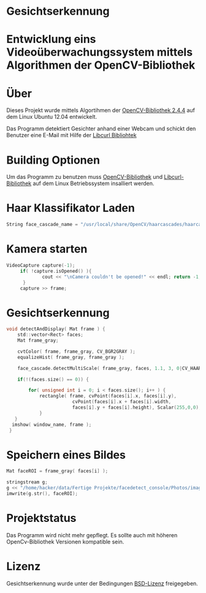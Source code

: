 Gesichtserkennung
=================

Entwicklung eins Videoüberwachungssystem mittels Algorithmen der OpenCV-Bibliothek
==================================================================================

Über
=====

Dieses Projekt wurde mittels Algortihmen der [OpenCV-Bibliothek 2.4.4](http://opencv.willowgarage.com/wiki/) auf dem Linux Ubuntu 12.04 entwickelt.


Das Programm detektiert Gesichter anhand einer Webcam und schickt den Benutzer eine E-Mail mit Hilfe der [Libcurl Bibliohtek](http://curl.haxx.se/libcurl/)


Building Optionen
=================
Um das Programm zu benutzen muss [OpenCV-Bibliothek](http://opencv.org/downloads.html) und [Libcurl-Bibliothek](http://curl.haxx.se/download.html) auf dem Linux Betriebssystem insalliert werden.
 

Haar Klassifikator Laden
========================
```objective-c
String face_cascade_name = "/usr/local/share/OpenCV/haarcascades/haarcascade_frontalface_alt2.xml";
```

Kamera starten
==============
```objective-c
VideoCapture capture(-1); 
     if( !capture.isOpened() ){ 
             cout << "\nCamera couldn't be opened!" << endl; return -1; 
      }
     capture >> frame; 
```

Gesichtserkennung
=================
```objective-c
void detectAndDisplay( Mat frame ) {
    std::vector<Rect> faces;		
    Mat frame_gray;		

    cvtColor( frame, frame_gray, CV_BGR2GRAY );
    equalizeHist( frame_gray, frame_gray );

    face_cascade.detectMultiScale( frame_gray, faces, 1.1, 3, 0|CV_HAAR_SCALE_IMAGE, Size(30, 30) );

    if(!(faces.size() == 0)) {

        for( unsigned int i = 0; i < faces.size(); i++ ) {
            rectangle( frame, cvPoint(faces[i].x, faces[i].y),
                        cvPoint(faces[i].x + faces[i].width,
                        faces[i].y + faces[i].height), Scalar(255,0,0),1,8,0);
            }
   }
  imshow( window_name, frame );
 }
 ```

Speichern eines Bildes
=========
```objective-c
Mat faceROI = frame_gray( faces[i] );

stringstream g;
g << "/home/hacker/data/Fertige Projekte/facedetect_console/Photos/image" << i << ".jpg";
imwrite(g.str(), faceROI);
```


Projektstatus
==============
Das Programm wird nicht mehr gepflegt.
Es sollte auch mit höheren OpenCv-Bibliothek Versionen kompatible sein.

Lizenz
======
Gesichtserkennung wurde unter der Bedingungen [BSD-Lizenz](http://de.wikipedia.org/wiki/BSD-Lizenz) freigegeben.
